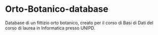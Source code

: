# Orto-Botanico-database
Database di un fittizio orto botanico, creato per il corso di Basi di Dati del corso di laurea in Informatica presso UNIPD.
